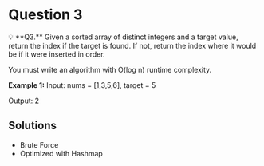 # Question 3

<aside>
💡 **Q3.** Given a sorted array of distinct integers and a target value, return the index if the target is found. If not, return the index where it would be if it were inserted in order.

You must write an algorithm with O(log n) runtime complexity.

**Example 1:**
Input: nums = [1,3,5,6], target = 5

Output: 2

</aside>

## Solutions

-   Brute Force
-   Optimized with Hashmap
